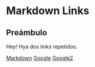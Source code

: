 # Markdown Links

## Preámbulo

Hey! Hya dos links repetidos.

[Markdown](https://es.wikipedia.org/wiki/Markdown)
[Google](https://www.google.com.pe)
[Google2](https://www.google.com.pe)


